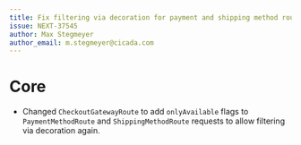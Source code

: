 ```yaml
---
title: Fix filtering via decoration for payment and shipping method route
issue: NEXT-37545
author: Max Stegmeyer
author_email: m.stegmeyer@cicada.com
---
```

# Core
* Changed `CheckoutGatewayRoute` to add `onlyAvailable` flags to `PaymentMethodRoute` and `ShippingMethodRoute` requests to allow filtering via decoration again.
